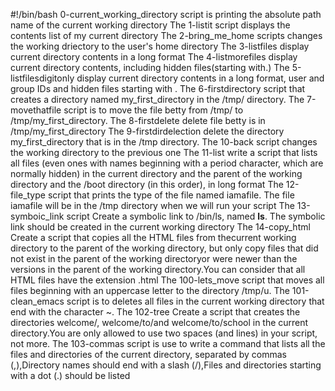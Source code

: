 #!/bin/bash
0-current_working_directory script is printing the absolute path name of the current working directory
The 1-listit script displays the contents list of my current directory
The 2-bring_me_home scripts changes the working driectory to the user's home directory
The 3-listfiles display current directory contents in a long format
The 4-listmorefiles display current directory contents, including hidden files(starting with.)
The 5-listfilesdigitonly display current directory contents in a long format, user and group IDs and hidden files starting with .
The 6-firstdirectory script that creates a directory named my_first_directory in the /tmp/ directory.
The 7-movethatfile script is to move the file betty from /tmp/ to /tmp/my_first_directory.
The 8-firstdelete delete file betty is in /tmp/my_first_directory
The 9-firstdirdelection delete the directory my_first_directory that is in the /tmp directory.
The 10-back script changes the working directory to the previous one
The 11-list write a script that lists all files (even ones with names beginning with a period character, which are normally hidden) in the current directory and the parent of the working directory and the /boot directory (in this order), in long format
The 12-file_type script that prints the type of the file named iamafile. The file iamafile will be in the /tmp directory when we will run your script
The 13-symboic_link script Create a symbolic link to /bin/ls, named __ls__. The symbolic link should be created in the current working directory
The 14-copy_html Create a script that copies all the HTML files from thecurrent working directory to the parent of the working directory, but only copy files that did not exist in the parent of the working directoryor were newer than the versions in the parent of the working directory.You can consider that all HTML files have the extension .html
The 100-lets_move script that moves all files beginning with an uppercase letter to the directory /tmp/u.
The 101-clean_emacs script is to deletes all files in the current working directory that end with the character ~.
The 102-tree Create a script that creates the directories welcome/, welcome/to/and welcome/to/school in the current directory.You are only allowed to use two spaces (and lines) in your script, not more.
The 103-commas script is use to write a command that lists all the files and directories of the current directory, separated by commas (,),Directory names should end with a slash (/),Files and directories starting with a dot (.) should be listed
